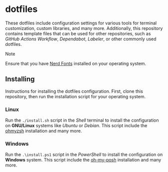 # dotfiles

These dotfiles include configuration settings for various tools for terminal customization, custom libraries, and many more. Additionally, this repository contains template files that can be used for other repositories, such as _GitHub Actions Workflow_, _Dependabot_, _Labeler_, or other commonly used dotfiles.

> [!NOTE]
> Ensure that you have [Nerd Fonts](https://github.com/ryanoasis/nerd-fonts/) installed on your operating system.

## Installing

Instructions for installing the dotfiles configuration. First, clone this repository, then run the installation script for your operating system.

### Linux

Run the `./install.sh` script in the _Shell_ terminal to install the configuration on **GNU/Linux** systems like _Ubuntu_ or _Debian_. This script include the [ohmyzsh](https://github.com/ohmyzsh/ohmyzsh/) installation and many more.

### Windows

Run the `.\install.ps1` script in the _PowerShell_ to install the configuration on **Windows** system. This script include the [oh-my-posh](https://github.com/JanDeDobbeleer/oh-my-posh/) installation and many more.
